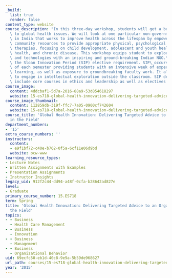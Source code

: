 ```yaml
---
_build:
  list: true
  render: false
content_type: website
course_description: "In this three-day workshop, students will get a broad introduction\
  \ to global health issues. We will look at one particular non-governmental organization\
  \ in India that works to improve health across the lifespan by empowering existing\
  \ community resources to provide appropriate physical, psychological and social\
  \ therapies, focusing on child development, adolescent and youth health, mental\
  \ health, and chronic disease. This workshop equips student to explore novel ideas\
  \ and technologies with an inspiring and ground-breaking Indian NGO.\n\nFulfills\
  \ the Sloan Innovation Period (SIP) elective requirement. SIP\_occurs at the midpoint\
  \ of each semester providing students with an intensive week of experiential leadership\
  \ learning, as well as exposure to groundbreaking faculty work. It allows students\
  \ to engage in intellectual exploration outside the classroom. SIP degree requirements\
  \ include core courses in ethics and leadership as well as electives.\n"
course_image:
  content: 4ddcbaf1-5d7a-2016-88a9-53d854618297
  website: 15-es718-global-health-innovation-delivering-targeted-advice-to-an-organization-in-the-field-spring-2015
course_image_thumbnail:
  content: 112859db-319f-ffc7-7a05-0900cf742604
  website: 15-es718-global-health-innovation-delivering-targeted-advice-to-an-organization-in-the-field-spring-2015
course_title: 'Global Health Innovation: Delivering Targeted Advice to an Organization
  in the Field'
department_numbers:
- '15'
extra_course_numbers: ''
instructors:
  content:
  - e9f1bf72-c40e-b762-0f5a-6cf11e06d9bd
  website: ocw-www
learning_resource_types:
- Lecture Notes
- Written Assignments with Examples
- Presentation Assignments
- Instructor Insights
legacy_uid: 912f2c44-dd94-a48f-0cfa-b28642ad827e
level:
- Graduate
primary_course_number: 15.ES718
term: Spring
title: 'Global Health Innovation: Delivering Targeted Advice to an Organization in
  the Field'
topics:
- - Business
  - Health Care Management
- - Business
  - Innovation
- - Business
  - Management
- - Business
  - Organizational Behavior
uid: 69ecfc50-eb1d-40c8-9e9a-5b59de968627
url_path: courses/15-es718-global-health-innovation-delivering-targeted-advice-to-an-organization-in-the-field-spring-2015
year: '2015'
---
```

